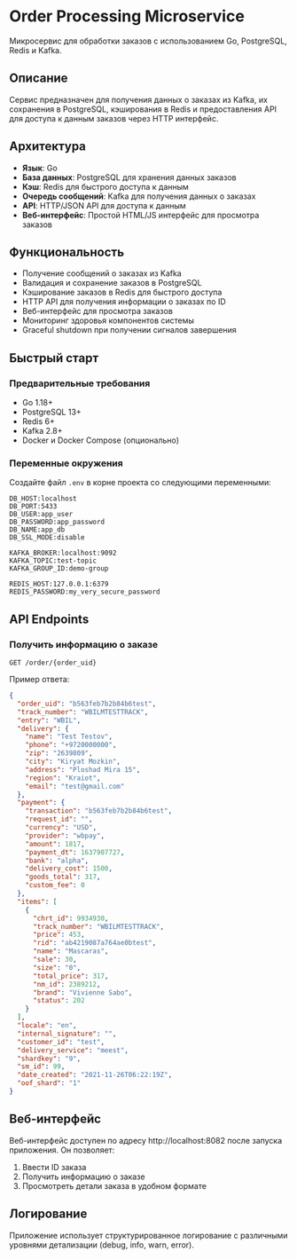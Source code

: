 # Order Processing Microservice

Микросервис для обработки заказов с использованием Go, PostgreSQL, Redis и Kafka.

## Описание

Сервис предназначен для получения данных о заказах из Kafka, их сохранения в PostgreSQL, кэширования в Redis и предоставления API для доступа к данным заказов через HTTP интерфейс.

## Архитектура

- **Язык**: Go
- **База данных**: PostgreSQL для хранения данных заказов
- **Кэш**: Redis для быстрого доступа к данным
- **Очередь сообщений**: Kafka для получения данных о заказах
- **API**: HTTP/JSON API для доступа к данным
- **Веб-интерфейс**: Простой HTML/JS интерфейс для просмотра заказов

## Функциональность

- Получение сообщений о заказах из Kafka
- Валидация и сохранение заказов в PostgreSQL
- Кэширование заказов в Redis для быстрого доступа
- HTTP API для получения информации о заказах по ID
- Веб-интерфейс для просмотра заказов
- Мониторинг здоровья компонентов системы
- Graceful shutdown при получении сигналов завершения

## Быстрый старт

### Предварительные требования

- Go 1.18+
- PostgreSQL 13+
- Redis 6+
- Kafka 2.8+
- Docker и Docker Compose (опционально)

### Переменные окружения

Создайте файл `.env` в корне проекта со следующими переменными:

```env
DB_HOST:localhost
DB_PORT:5433
DB_USER:app_user
DB_PASSWORD:app_password
DB_NAME:app_db
DB_SSL_MODE:disable

KAFKA_BROKER:localhost:9092
KAFKA_TOPIC:test-topic
KAFKA_GROUP_ID:demo-group

REDIS_HOST:127.0.0.1:6379
REDIS_PASSWORD:my_very_secure_password
```

## API Endpoints

### Получить информацию о заказе

```
GET /order/{order_uid}
```

Пример ответа:
```json
{
  "order_uid": "b563feb7b2b84b6test",
  "track_number": "WBILMTESTTRACK",
  "entry": "WBIL",
  "delivery": {
    "name": "Test Testov",
    "phone": "+9720000000",
    "zip": "2639809",
    "city": "Kiryat Mozkin",
    "address": "Ploshad Mira 15",
    "region": "Kraiot",
    "email": "test@gmail.com"
  },
  "payment": {
    "transaction": "b563feb7b2b84b6test",
    "request_id": "",
    "currency": "USD",
    "provider": "wbpay",
    "amount": 1817,
    "payment_dt": 1637907727,
    "bank": "alpha",
    "delivery_cost": 1500,
    "goods_total": 317,
    "custom_fee": 0
  },
  "items": [
    {
      "chrt_id": 9934930,
      "track_number": "WBILMTESTTRACK",
      "price": 453,
      "rid": "ab4219087a764ae0btest",
      "name": "Mascaras",
      "sale": 30,
      "size": "0",
      "total_price": 317,
      "nm_id": 2389212,
      "brand": "Vivienne Sabo",
      "status": 202
    }
  ],
  "locale": "en",
  "internal_signature": "",
  "customer_id": "test",
  "delivery_service": "meest",
  "shardkey": "9",
  "sm_id": 99,
  "date_created": "2021-11-26T06:22:19Z",
  "oof_shard": "1"
}
```

## Веб-интерфейс

Веб-интерфейс доступен по адресу http://localhost:8082 после запуска приложения. Он позволяет:

1. Ввести ID заказа
2. Получить информацию о заказе
3. Просмотреть детали заказа в удобном формате


## Логирование

Приложение использует структурированное логирование с различными уровнями детализации (debug, info, warn, error). 

